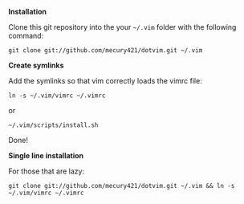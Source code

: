 **Installation**

Clone this git repository into the your `~/.vim` folder with the following command:

    git clone git://github.com/mecury421/dotvim.git ~/.vim

**Create symlinks**

Add the symlinks so that vim correctly loads the vimrc file:

    ln -s ~/.vim/vimrc ~/.vimrc

or

    ~/.vim/scripts/install.sh
    

Done!


**Single line installation**

For those that are lazy:

    git clone git://github.com/mecury421/dotvim.git ~/.vim && ln -s ~/.vim/vimrc ~/.vimrc



